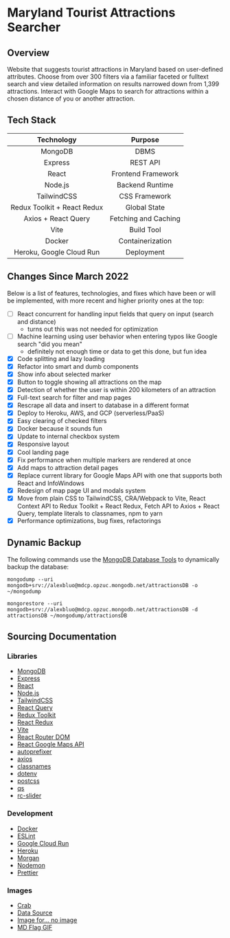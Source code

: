 # Maryland Tourist Attractions Searcher

## Overview

Website that suggests tourist attractions in Maryland based on user-defined attributes. Choose from over 300 filters via a familiar faceted or fulltext search and view detailed information on results narrowed down from 1,399 attractions. Interact with Google Maps to search for attractions within a chosen distance of you or another attraction.

## Tech Stack

|         Technology          |       Purpose        |
| :-------------------------: | :------------------: |
|           MongoDB           |         DBMS         |
|           Express           |       REST API       |
|            React            |  Frontend Framework  |
|           Node.js           |   Backend Runtime    |
|         TailwindCSS         |    CSS Framework     |
| Redux Toolkit + React Redux |     Global State     |
|     Axios + React Query     | Fetching and Caching |
|            Vite             |      Build Tool      |
|           Docker            |   Containerization   |
|  Heroku, Google Cloud Run   |      Deployment      |

## Changes Since March 2022

Below is a list of features, technologies, and fixes which have been or will be implemented, with more recent and higher priority ones at the top:

- [ ] React concurrent for handling input fields that query on input (search and distance)
  - turns out this was not needed for optimization
- [ ] Machine learning using user behavior when entering typos like Google search "did you mean"
  - definitely not enough time or data to get this done, but fun idea
- [x] Code splitting and lazy loading
- [x] Refactor into smart and dumb components
- [x] Show info about selected marker
- [x] Button to toggle showing all attractions on the map
- [x] Detection of whether the user is within 200 kilometers of an attraction
- [x] Full-text search for filter and map pages
- [x] Rescrape all data and insert to database in a different format
- [x] Deploy to Heroku, AWS, and GCP (serverless/PaaS)
- [x] Easy clearing of checked filters
- [x] Docker because it sounds fun
- [x] Update to internal checkbox system
- [x] Responsive layout
- [x] Cool landing page
- [x] Fix performance when multiple markers are rendered at once
- [x] Add maps to attraction detail pages
- [x] Replace current library for Google Maps API with one that supports both React and InfoWindows
- [x] Redesign of map page UI and modals system
- [x] Move from plain CSS to TailwindCSS, CRA/Webpack to Vite, React Context API to Redux Toolkit + React Redux, Fetch API to Axios + React Query, template literals to classnames, npm to yarn
- [x] Performance optimizations, bug fixes, refactorings

## Dynamic Backup

The following commands use the [MongoDB Database Tools](https://www.mongodb.com/docs/database-tools/) to dynamically backup the database:

`mongodump --uri mongodb+srv://alexbluo@mdcp.opzuc.mongodb.net/attractionsDB -o ~/mongodump`

`mongorestore --uri mongodb+srv://alexbluo@mdcp.opzuc.mongodb.net/attractionsDB -d attractionsDB ~/mongodump/attractionsDB`

## Sourcing Documentation

### Libraries

- [MongoDB](https://www.mongodb.com/docs/)
- [Express](https://expressjs.com/en/starter/installing.html)
- [React](https://reactjs.org/docs/getting-started.html)
- [Node.js](https://nodejs.org/en/docs/)
- [TailwindCSS](https://tailwindcss.com/docs/installation)
- [React Query](https://react-query.tanstack.com/overview)
- [Redux Toolkit](https://redux-toolkit.js.org/introduction/getting-started)
- [React Redux](https://react-redux.js.org/introduction/getting-started)
- [Vite](https://vitejs.dev/guide/)
- [React Router DOM](https://reactrouter.com/docs/en/v6)
- [React Google Maps API](https://react-google-maps-api-docs.netlify.app/)
- [autoprefixer](https://github.com/postcss/autoprefixer)
- [axios](https://axios-http.com/docs/intro)
- [classnames](https://github.com/JedWatson/classnames)
- [dotenv](https://github.com/motdotla/dotenv)
- [postcss](https://github.com/postcss/postcss)
- [qs](https://github.com/ljharb/qs)
- [rc-slider](https://github.com/schrodinger/rc-slider)

### Development

- [Docker](https://docs.docker.com/)
- [ESLint](https://eslint.org/docs/user-guide/configuring/)
- [Google Cloud Run](https://cloud.google.com/run/docs)
- [Heroku](https://devcenter.heroku.com/categories/reference)
- [Morgan](https://github.com/expressjs/morgan)
- [Nodemon](https://github.com/remy/nodemon#nodemon)
- [Prettier](https://prettier.io/docs/en/index.html)

### Images

- [Crab](https://www.google.com/url?sa=i&url=https%3A%2F%2Fwww.seekpng.com%2Fipng%2Fu2q8w7q8o0y3a9w7_seafood-graphic-royalty-free-sad-huge-sad-crab%2F&psig=AOvVaw2jx0wHz9fOfhmNjyJzsKxc&ust=1651669215591000&source=images&cd=vfe&ved=0CAwQjRxqFwoTCJjBjbmxw_cCFQAAAAAdAAAAABAD)
- [Data Source](https://www.visitmaryland.org/things-to-do/attractions)
- [Image for... no image](https://depositphotos.com/vector-images/no-image-available.html)
- [MD Flag GIF](https://giphy.com/gifs/flag-state-baltimore-l0MrFpI94esUsTbIA)
